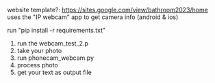 website template?: https://sites.google.com/view/bathroom2023/home
uses the "IP webcam" app to get camera info (android & ios)

run "pip install -r requirements.txt"

1. run the webcam_test_2.p
2. take your photo
3. run phonecam_webcam.py
4. process photo
5. get your text as output file
